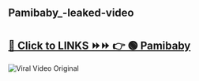 
 ## Pamibaby_-leaked-video 

# <h2><a href="https://clipsfans.com/Pamibaby_&ref=git">🔗 Click to LINKS ⏩⏩ 👉 🟢 Pamibaby  </a></h2>

<a href="https://clipsfans.com/Pamibaby_&ref=git" rel="nofollow" data-target="animated-image.originalLink"><img src="https://i.ibb.co.com/xMMVF88/686577567.gif" alt="Viral Video Original" style="max-width: 100%; display: inline-block;" data-target="animated-image.originalImage"></a>
